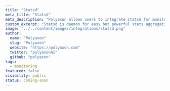 ```yaml
---
title: "Statsd"
meta_title: "Statsd"
meta_description: "Polyaxon allows users to integrate statsd for monitoring."
custom_excerpt: "Statsd is daemon for easy but powerful stats aggregation."
image: "../../content/images/integrations/statsd.png"
author:
  name: "Polyaxon"
  slug: "Polyaxon"
  website: "https://polyaxon.com"
  twitter: "polyaxonAI"
  github: "polyaxon"
tags: 
  - monitoring
featured: false
visibility: public
status: coming-soon
---
```

